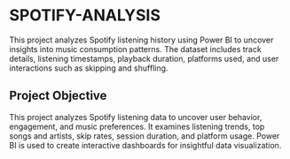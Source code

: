 # SPOTIFY-ANALYSIS
This project analyzes Spotify listening history using Power BI to uncover insights into music consumption patterns. The dataset includes track details, listening timestamps, playback duration, platforms used, and user interactions such as skipping and shuffling.

## Project Objective
This project analyzes Spotify listening data to uncover user behavior, engagement, and music preferences. It examines listening trends, top songs and artists, skip rates, session duration, and platform usage. Power BI is used to create interactive dashboards for insightful data visualization.


